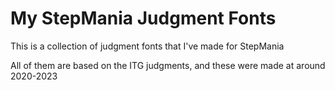 # My StepMania Judgment Fonts
This is a collection of judgment fonts that I've made for StepMania

All of them are based on the ITG judgments, and these were made at around 2020-2023

